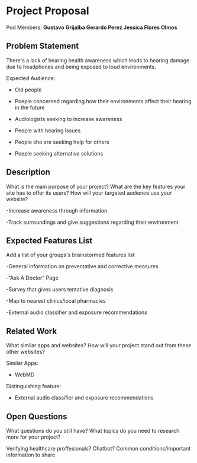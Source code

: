 # Project Proposal

Pod Members: **Gustavo Grijalba Gerardo Perez Jessica Flores Olmos**

## Problem Statement

There's a lack of hearing health awareness which leads to hearing damage due to headphones and being exposed to loud environments.

Expected Audience:
- Old people
  
- Poeple concerned regarding how their environments affect their hearing in the future

- Audiologists seeking to increase awareness

- People with hearing issues

- People sho are seeking help for others

- Poeple seeking alternative solutions

## Description

What is the main purpose of your project? What are the key features your site has to offer its users? How will your targeted audience use your website?

-Increase awareness through information

-Track surroundings and give suggestions regarding their environment

## Expected Features List

Add a list of your groups's brainstormed features list

-General information on preventative and corrective measures

-“Ask A Doctor” Page

-Survey that gives users tentative diagnosis

-Map to nearest clinics/local pharmacies

-External audio classifier and exposure recommendations


## Related Work

What similar apps and websites? How will your project stand out from these other websites?

Similar Apps:
- WebMD 

Distinguishing feature:
- External audio classifier and exposure recommendations

## Open Questions

What questions do you still have? What topics do you need to research more for your project?

Verifying healthcare proffesionals?
Chatbot?
Common conditions/important information to share

